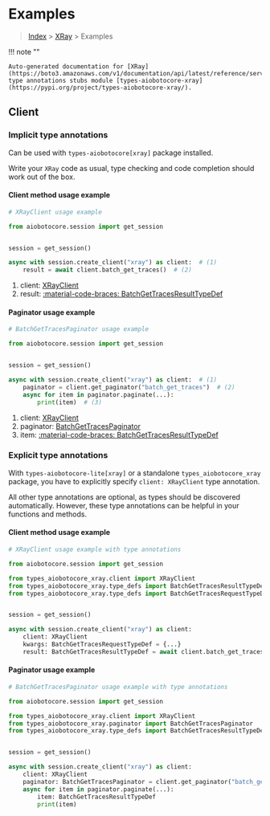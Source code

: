 # Examples

> [Index](../README.md) > [XRay](./README.md) > Examples

!!! note ""

    Auto-generated documentation for [XRay](https://boto3.amazonaws.com/v1/documentation/api/latest/reference/services/xray.html#xray)
    type annotations stubs module [types-aiobotocore-xray](https://pypi.org/project/types-aiobotocore-xray/).

## Client

### Implicit type annotations

Can be used with `types-aiobotocore[xray]` package installed.

Write your `XRay` code as usual,
type checking and code completion should work out of the box.



#### Client method usage example

```python
# XRayClient usage example

from aiobotocore.session import get_session


session = get_session()

async with session.create_client("xray") as client:  # (1)
    result = await client.batch_get_traces()  # (2)
```

1. client: [XRayClient](./client.md)
2. result: [:material-code-braces: BatchGetTracesResultTypeDef](./type_defs.md#batchgettracesresulttypedef)



#### Paginator usage example

```python
# BatchGetTracesPaginator usage example

from aiobotocore.session import get_session


session = get_session()

async with session.create_client("xray") as client:  # (1)
    paginator = client.get_paginator("batch_get_traces")  # (2)
    async for item in paginator.paginate(...):
        print(item)  # (3)
```

1. client: [XRayClient](./client.md)
2. paginator: [BatchGetTracesPaginator](./paginators.md#batchgettracespaginator)
3. item: [:material-code-braces: BatchGetTracesResultTypeDef](./type_defs.md#batchgettracesresulttypedef)




### Explicit type annotations

With `types-aiobotocore-lite[xray]`
or a standalone `types_aiobotocore_xray` package, you have to explicitly specify
`client: XRayClient` type annotation.

All other type annotations are optional, as types should be discovered automatically.
However, these type annotations can be helpful in your functions and methods.


#### Client method usage example

```python
# XRayClient usage example with type annotations

from aiobotocore.session import get_session

from types_aiobotocore_xray.client import XRayClient
from types_aiobotocore_xray.type_defs import BatchGetTracesResultTypeDef
from types_aiobotocore_xray.type_defs import BatchGetTracesRequestTypeDef


session = get_session()

async with session.create_client("xray") as client:
    client: XRayClient
    kwargs: BatchGetTracesRequestTypeDef = {...}
    result: BatchGetTracesResultTypeDef = await client.batch_get_traces(**kwargs)
```



#### Paginator usage example

```python
# BatchGetTracesPaginator usage example with type annotations

from aiobotocore.session import get_session

from types_aiobotocore_xray.client import XRayClient
from types_aiobotocore_xray.paginator import BatchGetTracesPaginator
from types_aiobotocore_xray.type_defs import BatchGetTracesResultTypeDef


session = get_session()

async with session.create_client("xray") as client:
    client: XRayClient
    paginator: BatchGetTracesPaginator = client.get_paginator("batch_get_traces")
    async for item in paginator.paginate(...):
        item: BatchGetTracesResultTypeDef
        print(item)
```


